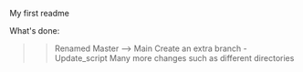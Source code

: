 My first readme

What's done:
>> Renamed Master --> Main
>> Create an extra branch - Update_script
>> Many more changes such as different directories

